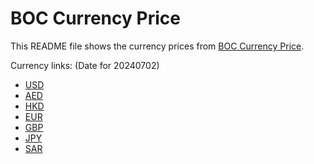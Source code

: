 # BOC Currency Price

This README file shows the currency prices from [BOC Currency Price](https://www.boc.cn/sourcedb/whpj/).

Currency links: (Date for 20240702)

- [USD](https://bocurrencyprice.techina.science/BOC_CURRENCY_PRICE/USD/20240702.json)
- [AED](https://bocurrencyprice.techina.science/BOC_CURRENCY_PRICE/AED/20240702.json)
- [HKD](https://bocurrencyprice.techina.science/BOC_CURRENCY_PRICE/HKD/20240702.json)
- [EUR](https://bocurrencyprice.techina.science/BOC_CURRENCY_PRICE/EUR/20240702.json)
- [GBP](https://bocurrencyprice.techina.science/BOC_CURRENCY_PRICE/GBP/20240702.json)
- [JPY](https://bocurrencyprice.techina.science/BOC_CURRENCY_PRICE/JPY/20240702.json)
- [SAR](https://bocurrencyprice.techina.science/BOC_CURRENCY_PRICE/SAR/20240702.json)
